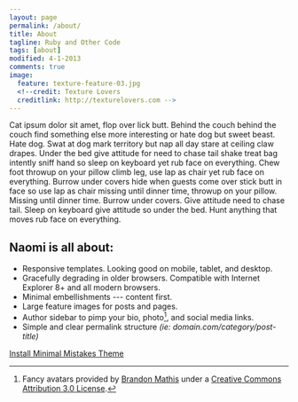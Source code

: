 ```yaml
---
layout: page
permalink: /about/
title: About
tagline: Ruby and Other Code
tags: [about]
modified: 4-1-2013
comments: true
image:
  feature: texture-feature-03.jpg
  <!--credit: Texture Lovers
  creditlink: http://texturelovers.com -->
---
```

Cat ipsum dolor sit amet, flop over lick butt. Behind the couch behind the couch find something else more interesting or hate dog but sweet beast. Hate dog. Swat at dog mark territory but nap all day stare at ceiling claw drapes. Under the bed give attitude for need to chase tail shake treat bag intently sniff hand so sleep on keyboard yet rub face on everything. Chew foot throwup on your pillow climb leg, use lap as chair yet rub face on everything. Burrow under covers hide when guests come over stick butt in face so use lap as chair missing until dinner time, throwup on your pillow. Missing until dinner time. Burrow under covers. Give attitude need to chase tail. Sleep on keyboard give attitude so under the bed. Hunt anything that moves rub face on everything.
 <!--[my site](http://mademistakes.com)[^1] --> 

## Naomi is all about:

* Responsive templates. Looking good on mobile, tablet, and desktop.
* Gracefully degrading in older browsers. Compatible with Internet Explorer 8+ and all modern browsers. 
* Minimal embellishments --- content first.
* Large feature images for posts and pages.
* Author sidebar to pimp your bio, photo[^2], and social media links.
* Simple and clear permalink structure *(ie: domain.com/category/post-title)*

<a markdown="0" href="{{ site.url }}/theme-setup" class="btn">Install Minimal Mistakes Theme</a>

[^1]: Since open sourcing this theme I have released a couple other Jekyll themes. My website [Made Mistakes](http://mademistakes.com) is currently using a modified version of my [So Simple Theme](http://mmistakes.github.io/so-simple-theme/).

[^2]: Fancy avatars provided by [Brandon Mathis](http://brandonmathis.com/projects/fancy-avatars/demo/) under a [Creative Commons Attribution 3.0 License](http://creativecommons.org/licenses/by/3.0/).